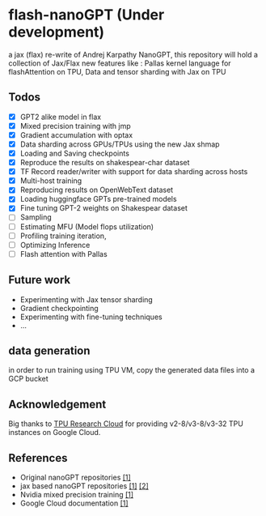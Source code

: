 # flash-nanoGPT (Under development)

a jax (flax) re-write of Andrej Karpathy NanoGPT, this repository will hold a collection of Jax/Flax new features like :
Pallas kernel language for flashAttention on TPU, Data and tensor sharding with Jax on TPU

## Todos

- [x] GPT2 alike model in flax
- [x] Mixed precision training with jmp
- [x] Gradient accumulation with optax
- [x] Data sharding across GPUs/TPUs using the new Jax shmap
- [x] Loading and Saving checkpoints
- [x] Reproduce the results on shakespear-char dataset
- [x] TF Record reader/writer with support for data sharding across hosts
- [x] Multi-host training
- [x] Reproducing results on OpenWebText dataset
- [x] Loading huggingface GPTs pre-trained models
- [x] Fine tuning GPT-2 weights on Shakespear dataset
- [ ] Sampling
- [ ] Estimating MFU (Model flops utilization)
- [ ] Profiling training iteration,
- [ ] Optimizing Inference
- [ ] Flash attention with Pallas

## Future work

- Experimenting with Jax tensor sharding
- Gradient checkpointing
- Experimenting with fine-tuning techniques
- ...

## data generation
in order to run training using TPU VM, copy the generated data files into a GCP bucket

## Acknowledgement
Big thanks to [TPU Research Cloud](https://sites.research.google/trc/about/) for providing v2-8/v3-8/v3-32 TPU instances on Google Cloud.

## References
- Original nanoGPT repositories [[1]](https://github.com/karpathy/nanoGPT)
- jax based nanoGPT repositories [[1]](https://github.com/jenkspt/gpt-jax?tab=readme-ov-file) [[2]](https://github.com/cgarciae/nanoGPT-jax)
- Nvidia mixed precision training [[1]](https://docs.nvidia.com/deeplearning/performance/mixed-precision-training/index.html)
- Google Cloud documentation [[1]](https://cloud.google.com/tpu/docs/)

